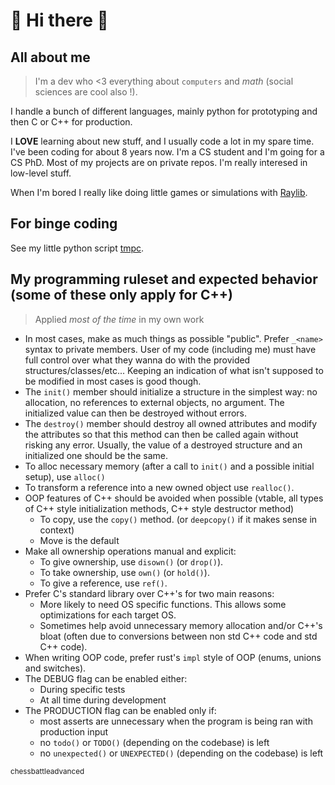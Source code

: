 
# 💜 Hi there 👋

## All about me

> I'm a dev who <3 everything about `computers` and $math$ (social sciences are cool also !).

I handle a bunch of different languages, mainly python for prototyping and then
C or C++ for production.

I **LOVE** learning about new stuff, and I usually code a lot in my spare time. I've been coding for about 8 years now. I'm a CS student and I'm going for a CS PhD. Most of my projects are on private repos.
I'm really interesed in low-level stuff.

When I'm bored I really like doing little games or simulations with [Raylib](https://github.com/raysan5/raylib).

## For binge coding

See my little python script [tmpc](https://github.com/DaAppoxy/tmpc-bm).

## My programming ruleset and expected behavior (some of these only apply for C++)

> Applied *most of the time* in my own work

- In most cases, make as much things as possible "public". Prefer `_<name>` syntax to private members.
  User of my code (including me) must have full control over what they wanna do with the provided structures/classes/etc...
  Keeping an indication of what isn't supposed to be modified in most cases is good though.
- The `init()` member should initialize a structure in the simplest way: no allocation, no references to external objects, no argument.
  The initialized value can then be destroyed without errors.
- The `destroy()` member should destroy all owned attributes and modify the attributes so that this method can then be called again without risking any error.
  Usually, the value of a destroyed structure and an initialized one should be the same.
- To alloc necessary memory (after a call to `init()` and a possible initial setup), use `alloc()`
- To transform a reference into a new owned object use `realloc()`.
- OOP features of C++ should be avoided when possible (vtable, all types of C++ style initialization methods, C++ style destructor method)
  - To copy, use the `copy()` method. (or `deepcopy()` if it makes sense in context)
  - Move is the default
- Make all ownership operations manual and explicit:
  - To give ownership, use `disown()` (or `drop()`).
  - To take ownership, use `own()` (or `hold()`).
  - To give a reference, use `ref()`.
- Prefer C's standard library over C++'s for two main reasons:
  - More likely to need OS specific functions. This allows some optimizations for each target OS.
  - Sometimes help avoid unnecessary memory allocation and/or C++'s bloat (often due to conversions between non std C++ code and std C++ code).
- When writing OOP code, prefer rust's `impl` style of OOP (enums, unions and switches).
- The DEBUG flag can be enabled either:
  - During specific tests
  - At all time during development
- The PRODUCTION flag can be enabled only if:
  - most asserts are unnecessary when the program is being ran with production input
  - no `todo()` or `TODO()` (depending on the codebase) is left
  - no `unexpected()` or `UNEXPECTED()` (depending on the codebase) is left

<sub>chessbattleadvanced</sub>
